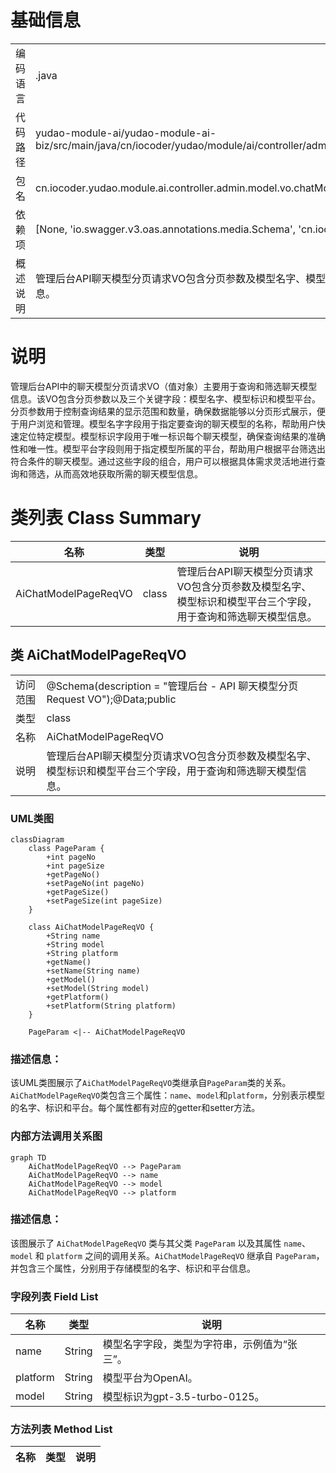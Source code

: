 # 基础信息

|      |      |
|------|------|
| 编码语言 | .java |
| 代码路径 | yudao-module-ai/yudao-module-ai-biz/src/main/java/cn/iocoder/yudao/module/ai/controller/admin/model/vo/chatModel/AiChatModelPageReqVO.java |
| 包名 | cn.iocoder.yudao.module.ai.controller.admin.model.vo.chatModel |
| 依赖项 | [None, 'io.swagger.v3.oas.annotations.media.Schema', 'cn.iocoder.yudao.framework.common.pojo.PageParam'] |
| 概述说明 | 管理后台API聊天模型分页请求VO包含分页参数及模型名字、模型标识和模型平台三个字段，用于查询和筛选聊天模型信息。 |

# 说明

管理后台API中的聊天模型分页请求VO（值对象）主要用于查询和筛选聊天模型信息。该VO包含分页参数以及三个关键字段：模型名字、模型标识和模型平台。分页参数用于控制查询结果的显示范围和数量，确保数据能够以分页形式展示，便于用户浏览和管理。模型名字字段用于指定要查询的聊天模型的名称，帮助用户快速定位特定模型。模型标识字段用于唯一标识每个聊天模型，确保查询结果的准确性和唯一性。模型平台字段则用于指定模型所属的平台，帮助用户根据平台筛选出符合条件的聊天模型。通过这些字段的组合，用户可以根据具体需求灵活地进行查询和筛选，从而高效地获取所需的聊天模型信息。

# 类列表 Class Summary

| 名称   | 类型  | 说明 |
|-------|------|-------------|
| AiChatModelPageReqVO | class | 管理后台API聊天模型分页请求VO包含分页参数及模型名字、模型标识和模型平台三个字段，用于查询和筛选聊天模型信息。 |



## 类 AiChatModelPageReqVO

|      |      |
|------|------|
| 访问范围 | @Schema(description = "管理后台 - API 聊天模型分页 Request VO");@Data;public |
| 类型 | class |
| 名称 | AiChatModelPageReqVO |
| 说明 | 管理后台API聊天模型分页请求VO包含分页参数及模型名字、模型标识和模型平台三个字段，用于查询和筛选聊天模型信息。 |


### UML类图

```mermaid
classDiagram
    class PageParam {
        +int pageNo
        +int pageSize
        +getPageNo()
        +setPageNo(int pageNo)
        +getPageSize()
        +setPageSize(int pageSize)
    }

    class AiChatModelPageReqVO {
        +String name
        +String model
        +String platform
        +getName()
        +setName(String name)
        +getModel()
        +setModel(String model)
        +getPlatform()
        +setPlatform(String platform)
    }

    PageParam <|-- AiChatModelPageReqVO
```

### 描述信息：
该UML类图展示了`AiChatModelPageReqVO`类继承自`PageParam`类的关系。`AiChatModelPageReqVO`类包含三个属性：`name`、`model`和`platform`，分别表示模型的名字、标识和平台。每个属性都有对应的getter和setter方法。


### 内部方法调用关系图

```mermaid
graph TD
    AiChatModelPageReqVO --> PageParam
    AiChatModelPageReqVO --> name
    AiChatModelPageReqVO --> model
    AiChatModelPageReqVO --> platform
```

### 描述信息：
该图展示了 `AiChatModelPageReqVO` 类与其父类 `PageParam` 以及其属性 `name`、`model` 和 `platform` 之间的调用关系。`AiChatModelPageReqVO` 继承自 `PageParam`，并包含三个属性，分别用于存储模型的名字、标识和平台信息。

### 字段列表 Field List

| 名称  | 类型  | 说明 |
|-------|-------|------|
| name | String | 模型名字字段，类型为字符串，示例值为“张三”。 |
| platform | String | 模型平台为OpenAI。 |
| model | String | 模型标识为gpt-3.5-turbo-0125。 |

### 方法列表 Method List

| 名称  | 类型  | 说明 |
|-------|-------|------|




